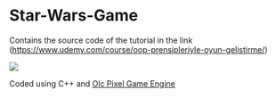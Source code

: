 # Star-Wars-Game
Contains the source code of the tutorial in the link (https://www.udemy.com/course/oop-prensipleriyle-oyun-gelistirme/)

![](starwars.gif)

Coded using C++ and [Olc Pixel Game Engine](https://github.com/OneLoneCoder/olcPixelGameEngine/blob/master/olcPixelGameEngine.h)
